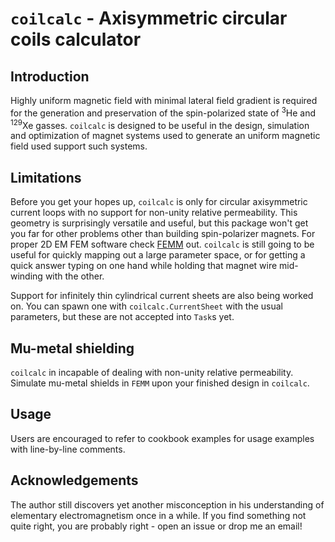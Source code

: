 # `coilcalc` - Axisymmetric circular coils calculator
## Introduction
Highly uniform magnetic field with minimal lateral field gradient is required for the generation and preservation of the spin-polarized state of <sup>3</sup>He and <sup>129</sup>Xe gasses. `coilcalc` is designed to be useful in the design, simulation and optimization of magnet systems used to generate an uniform magnetic field used support such systems.
## Limitations
Before you get your hopes up, `coilcalc` is only for circular axisymmetric current loops with no support for non-unity relative permeability. This geometry is surprisingly versatile and useful, but this package won't get you far for other problems other than building spin-polarizer magnets. For proper 2D EM FEM software check [FEMM](https://www.femm.info/wiki/HomePage) out. `coilcalc` is still going to be useful for quickly mapping out a large parameter space, or for getting a quick answer typing on one hand while holding that magnet wire mid-winding with the other.

Support for infinitely thin cylindrical current sheets are also being worked on. You can spawn one with `coilcalc.CurrentSheet` with the usual parameters, but these are not accepted into `Task`s yet. 

## Mu-metal shielding
`coilcalc` in incapable of dealing with non-unity relative permeability. Simulate mu-metal shields in `FEMM` upon your finished design in `coilcalc`.

## Usage
Users are encouraged to refer to cookbook examples for usage examples with line-by-line comments.

## Acknowledgements
The author still discovers yet another misconception in his understanding of elementary electromagnetism once in a while. If you find something not quite right, you are probably right - open an issue or drop me an email!